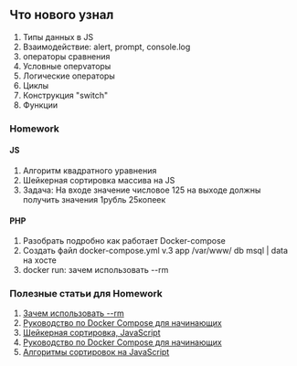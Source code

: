 ## Что нового узнал 
1. Типы данных в JS
2. Взаимодействие: alert, prompt, console.log
3. операторы сравнения
4. Условные оперvаторы 
5. Логические операторы
6. Циклы
7. Конструкция "switch"
8. Функции



### Homework 
#### JS 
1. Алгоритм квадратного уравнения 
2. Шейкерная сортировка массива на JS
3. Задача: На входе значение числовое 125 на выходе должны получить значения 1рубль 25копеек
#### PHP 
1. Разобрать подробно как работает Docker-compose
2. Создать файл docker-compose.yml v.3 app /var/www/ db msql | data на хосте
3. docker run: зачем использовать --rm

### Полезные статьи для Homework 
1. [Зачем использовать --rm](https://qastack.ru/programming/49726272/docker-run-why-use-rm-docker-newbie)
2. [Руководство по Docker Compose для начинающих](https://habr.com/ru/company/ruvds/blog/450312/)
3. [Шейкерная сортировка, JavaScript](https://medium.com/@alivander/%D1%88%D0%B5%D0%B9%D0%BA%D0%B5%D1%80%D0%BD%D0%B0%D1%8F-%D1%81%D0%BE%D1%80%D1%82%D0%B8%D1%80%D0%BE%D0%B2%D0%BA%D0%B0-javascript-a2b8af562ee)
4. [Руководство по Docker Compose для начинающих](https://habr.com/ru/company/ruvds/blog/450312/)
5. [Алгоритмы сортировок на JavaScript](http://mathhelpplanet.com/static.php?p=javascript-algoritmy-sortirovki)